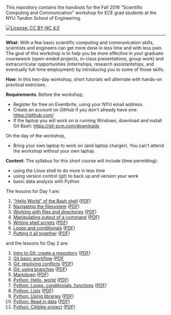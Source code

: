 This repository contains the handouts for the Fall 2016 "Scientific Computing and 
Communication" workshop for ECE grad students at the NYU Tandon School of Engineering.

[![License: CC BY-NC 4.0](https://img.shields.io/badge/License-CC%20BY--NC%204.0-lightgrey.svg)](http://creativecommons.org/licenses/by-nc/4.0/)

---

**What**: With a few basic scientific computing and communication skills, scientists 
and engineers can get more done in less time and with less pain. The goal of this workshop 
is to help you be more effective in your graduate coursework (open-ended projects, 
in-class presentations, group work) and extracurricular opportunities (internships, 
research assistantships, and eventually full-time employment) by introducing you to 
some of those skills.

**How**: In this two-day workshop, short tutorials will alternate with hands-on practical exercises.

**Requirements**: Before the workshop,

* Register for free on Eventbrite, using your NYU email address.
* Create an account on GitHub if you don't already have one: https://github.com/
* If the laptop you will work on is running Windows, download and install Git Bash: https://git-scm.com/downloads

On the day of the workshop,

* Bring your own laptop to work on (and laptop charger). You can't attend the workshop without your own laptop.

**Content**: The syllabus for this short course will include (time permitting):

* using the Linux shell to do more in less time
* using version control (git) to back up and version your work
* basic data analysis with Python

The lessons for Day 1 are:

1. ["Hello World" of the Bash shell](https://github.com/ffund/scientific-computing-workshop/blob/master/linux-shell.md) ([PDF](https://drive.google.com/file/d/0B7IVJC7pkQz_bUtFS1VCbEUzTzA/view?usp=sharing))
2. [Navigating the filesystem](https://github.com/ffund/scientific-computing-workshop/blob/master/linux-navigating.md) ([PDF](https://drive.google.com/file/d/0B7IVJC7pkQz_cVNleER1UTQ3ZXM/view?usp=sharing))
3. [Working with files and directories](https://github.com/ffund/scientific-computing-workshop/blob/master/linux-files-directories.md) ([PDF](https://drive.google.com/file/d/0B7IVJC7pkQz_MjViTW91aDVYelE/view?usp=sharing))
4. [Manipulating output of a command](https://github.com/ffund/scientific-computing-workshop/blob/master/linux-manipulate.md) ([PDF](https://drive.google.com/file/d/0B7IVJC7pkQz_VkNONTY4UzBnRWM/view?usp=sharing))
5. [Writing shell scripts](https://github.com/ffund/scientific-computing-workshop/blob/master/linux-scripts.md) ([PDF](https://drive.google.com/file/d/0B7IVJC7pkQz_MTRCeGJ0YVlhWWc/view?usp=sharing))
6. [Loops and conditionals](https://github.com/ffund/scientific-computing-workshop/blob/master/linux-loops-conditionals.md) ([PDF](https://drive.google.com/file/d/0B7IVJC7pkQz_WU5FTVVBdy1Vdkk/view?usp=sharing))
7. [Putting it all together](https://github.com/ffund/scientific-computing-workshop/blob/master/linux-assignment.md) ([PDF](https://drive.google.com/file/d/0B7IVJC7pkQz_S2FvZ2dtZDN1QVE/view?usp=sharing))

and the lessons for Day 2 are:

1. [Intro to Git: create a repository](https://github.com/ffund/scientific-computing-workshop/blob/master/git-intro.md) ([PDF](https://drive.google.com/file/d/0B7IVJC7pkQz_dFp4b09GeWVRclU/view?usp=sharing)) 
2. [Git basic workflow](https://github.com/ffund/scientific-computing-workshop/blob/master/git-basic-workflow.md) ([PDF](https://drive.google.com/file/d/0B7IVJC7pkQz_ZkZWUUZtbE9lbUU/view?usp=sharing)
3. [Git: resolving conflicts](https://github.com/ffund/scientific-computing-workshop/blob/master/git-resolve-conflicts.md) ([PDF](https://drive.google.com/file/d/0B7IVJC7pkQz_a2NPX0d1VXZneUE/view?usp=sharing))
4. [Git: using branches](https://github.com/ffund/scientific-computing-workshop/blob/master/git-commit-branch.md) ([PDF](https://drive.google.com/file/d/0B7IVJC7pkQz_OTlDMHZiZUl0RjA/view?usp=sharing))
5. [Markdown](https://github.com/ffund/scientific-computing-workshop/blob/master/markdown.md) ([PDF](https://drive.google.com/file/d/0B7IVJC7pkQz_c3VZQzNZbmNwVlU/view?usp=sharing))
6. [Python: Hello, world](https://github.com/ffund/scientific-computing-workshop/blob/master/python-hello.md) ([PDF](https://drive.google.com/file/d/0B7IVJC7pkQz_ZDhTbTgycl9QNG8/view?usp=sharing))
7. [Python: Loops, conditionals, functions](https://github.com/ffund/scientific-computing-workshop/blob/master/python-loops-conditionals.md) ([PDF](https://drive.google.com/open?id=0B7IVJC7pkQz_Z1d1am91S3JxZXM))
8. [Python: Lists](https://github.com/ffund/scientific-computing-workshop/blob/master/python-lists-arrays.md) ([PDF](https://drive.google.com/open?id=0B7IVJC7pkQz_N2l3bVBJTE9wMFE))
9. [Python: Using libraries](https://github.com/ffund/scientific-computing-workshop/blob/master/python-libraries.md) ([PDF](https://drive.google.com/open?id=0B7IVJC7pkQz_N2l3bVBJTE9wMFE))
10. [Python: Read in data](https://github.com/ffund/scientific-computing-workshop/blob/master/python-read-in-data.md) ([PDF](https://drive.google.com/open?id=0B7IVJC7pkQz_S0wyYS1vVTZIems))
11. [Python: Citibike project](https://github.com/ffund/scientific-computing-workshop/blob/master/python-citibike.md) ([PDF](https://drive.google.com/open?id=0B7IVJC7pkQz_aWdsMU1jUXVvUU0))
